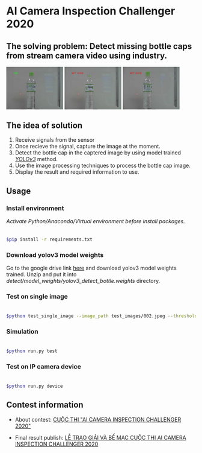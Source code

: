 # AI Camera Inspection Challenger 2020

## The solving problem: Detect missing bottle caps from stream camera video using industry.

<img src="test_output/test_OKE.jpeg" alt="OKE BOTTLE" style="width:30%;height:30%;" align="middle" >

<img src="test_output/test_NOT_GOOD_1.jpeg" alt="NOT GOOD BOTTLE CASE 1" style="width:30%;height:30%;" align="middle">

<img src="test_output/test_NOT_GOOD_2.jpeg" alt="NOT GOOD BOTTLE CASE 2" style="width:30%;height:30%;" align="middle">

## The idea of solution

<ol>

<li> Receive signals from the sensor</li>

<li> Once recieve the signal, capture the image at the moment.</li>

<li> Detect the bottle cap in the captered image by using model trained <cite><a href="https://github.com/YunYang1994/tensorflow-yolov3">YOLOv3</a></cite> method.</li>

<li> Use the image processing techniques to process the bottle cap image.</li>

<li> Display the result and required information to use.</li>

</ol>


## Usage

### Install environment

*Activate Python/Anaconda/Virtual environment before install packages.*

```bash

$pip install -r requirements.txt

```

### Download yolov3 model weights

Go to the google drive link [here](https://drive.google.com/file/d/1hzI41sRsj0Cj3hRHJnloyrqsxrJ5ibiJ/view?usp=sharing) and download yolov3 model weights trained. 
Unzip and put it into *detect/model_weights/yolov3_detect_bottle.weights* directory.

### Test on single image
```bash

$python test_single_image --image_path test_images/002.jpeg --threshold 40 --save 1


```


### Simulation

```bash

$python run.py test

```

### Test on  IP camera device

```bash

$python run.py device

```


## Contest information

- About contest: [CUỘC THI "AI CAMERA INSPECTION CHALLENGER 2020"](http://shtp-training.edu.vn/Bai-Viet/CUOC-THI-AI-CAMERA-INSPECTION-CHALLENGER-2020-994)

- Final result publish: [LỄ TRAO GIẢI VÀ BẾ MẠC CUỘC THI AI CAMERA INSPECTION CHALLENGER 2020](http://shtp-training.edu.vn/Bai-Viet/LE-TRAO-GIAI-VA-BE-MAC-CUOC-THI-AI-CAMERA-INSPECTION-CHALLENGER-2020-1023)
